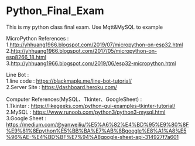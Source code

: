 # Python_Final_Exam
This is my python class final exam.  Use Mqtt&amp;MySQL to example  


MicroPython References :  
1.http://yhhuang1966.blogspot.com/2019/07/micropython-on-esp32.html   
2.http://yhhuang1966.blogspot.com/2017/05/micropython-on-esp8266_18.html  
3.http://yhhuang1966.blogspot.com/2019/06/esp32-micropython.html  

Line Bot :  
1.line code : https://blackmaple.me/line-bot-tutorial/  
2.Server Site : https://dashboard.heroku.com/  

Computer References(MySQL、Tkinter、GoogleSheet) :  
1.Tkinter : https://likegeeks.com/python-gui-examples-tkinter-tutorial/  
2.MySQL : https://www.runoob.com/python3/python3-mysql.html  
3.Google Sheet :  https://medium.com/@yanweiliu/%E5%A6%82%E4%BD%95%E9%80%8F%E9%81%8Epython%E5%BB%BA%E7%AB%8Bgoogle%E8%A1%A8%E5%96%AE-%E4%BD%BF%E7%94%A8google-sheet-api-314927f7a601  



